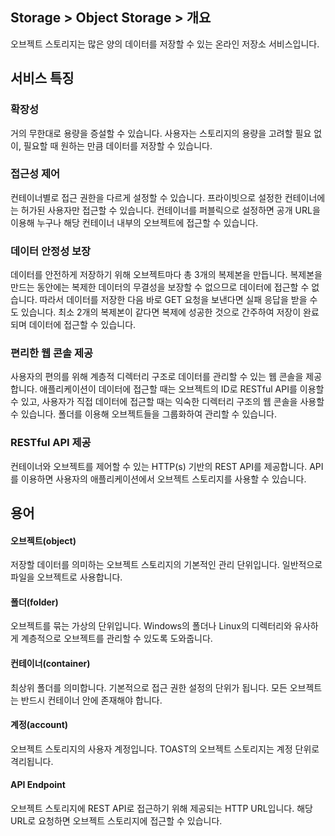 ## Storage > Object Storage > 개요

오브젝트 스토리지는 많은 양의 데이터를 저장할 수 있는 온라인 저장소 서비스입니다.

## 서비스 특징

### 확장성

거의 무한대로 용량을 증설할 수 있습니다. 사용자는 스토리지의 용량을 고려할 필요 없이, 필요할 때 원하는 만큼 데이터를 저장할 수 있습니다.

### 접근성 제어

컨테이너별로 접근 권한을 다르게 설정할 수 있습니다. 프라이빗으로 설정한 컨테이너에는 허가된 사용자만 접근할 수 있습니다. 컨테이너를 퍼블릭으로 설정하면 공개 URL을 이용해 누구나 해당 컨테이너 내부의 오브젝트에 접근할 수 있습니다.

### 데이터 안정성 보장

데이터를 안전하게 저장하기 위해 오브젝트마다 총 3개의 복제본을 만듭니다. 복제본을 만드는 동안에는 복제한 데이터의 무결성을 보장할 수 없으므로 데이터에 접근할 수 없습니다. 따라서 데이터를 저장한 다음 바로 GET 요청을 보낸다면 실패 응답을 받을 수도 있습니다. 최소 2개의 복제본이 같다면 복제에 성공한 것으로 간주하여 저장이 완료되며 데이터에 접근할 수 있습니다.

### 편리한 웹 콘솔 제공

사용자의 편의를 위해 계층적 디렉터리 구조로 데이터를 관리할 수 있는 웹 콘솔을 제공합니다. 애플리케이션이 데이터에 접근할 때는 오브젝트의 ID로 RESTful API를 이용할 수 있고, 사용자가 직접 데이터에 접근할 때는 익숙한 디렉터리 구조의 웹 콘솔을 사용할 수 있습니다. 폴더를 이용해 오브젝트들을 그룹화하여 관리할 수 있습니다.

### RESTful API 제공

컨테이너와 오브젝트를 제어할 수 있는 HTTP(s) 기반의 REST API를 제공합니다. API를 이용하면 사용자의 애플리케이션에서 오브젝트 스토리지를 사용할 수 있습니다.


## 용어
#### 오브젝트(object)
저장할 데이터를 의미하는 오브젝트 스토리지의 기본적인 관리 단위입니다. 일반적으로 파일을 오브젝트로 사용합니다.
#### 폴더(folder)
오브젝트를 묶는 가상의 단위입니다. Windows의 폴더나 Linux의 디렉터리와 유사하게 계층적으로 오브젝트를 관리할 수 있도록 도와줍니다.
#### 컨테이너(container)
최상위 폴더를 의미합니다. 기본적으로 접근 권한 설정의 단위가 됩니다. 모든 오브젝트는 반드시 컨테이너 안에 존재해야 합니다.
#### 계정(account)
오브젝트 스토리지의 사용자 계정입니다. TOAST의 오브젝트 스토리지는 계정 단위로 격리됩니다.
#### API Endpoint
오브젝트 스토리지에 REST API로 접근하기 위해 제공되는 HTTP URL입니다. 해당 URL로 요청하면 오브젝트 스토리지에 접근할 수 있습니다.
